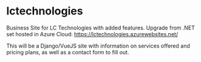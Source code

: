# lctechnologies
Business Site for LC Technologies with added features. Upgrade from .NET set hosted in Azure Cloud:
https://lctechnologies.azurewebsites.net/

This will be a Django/VueJS site with information on services offered and pricing plans, as well as a contact form to fill out.
